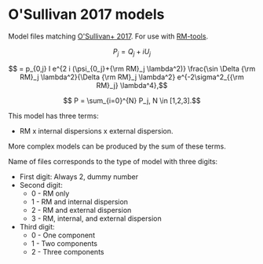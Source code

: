 # O'Sullivan 2017 models
Model files matching [O'Sullivan+ 2017](https://ui.adsabs.harvard.edu/abs/2017MNRAS.469.4034O/abstract). For use with [RM-tools](https://github.com/CIRADA-Tools/RM-Tools/).

$$ P_j = Q_j + iU_j $$

$$ = p_{0,j} I e^{2 i (\psi_{0_j}+{\rm RM}_j \lambda^2)} \frac{\sin \Delta {\rm RM}_j \lambda^2}{\Delta {\rm RM}_j \lambda^2} e^{-2\sigma^2_{{\rm RM}_j} \lambda^4},$$

$$ P = \sum_{i=0}^{N} P_j, N \in [1,2,3].$$

This model has three terms: 
- RM x internal dispersions x external dispersion. 

More complex models can be produced by the sum of these terms.

Name of files corresponds to the type of model with three digits:
- First digit: Always 2, dummy number
- Second digit:
    * 0 - RM only
    * 1 - RM and internal dispersion
    * 2 - RM and external dispersion
    * 3 - RM, internal, and external dispersion
- Third digit:
    * 0 - One component
    * 1 - Two components
    * 2 - Three components
